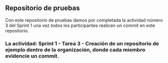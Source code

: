 ## Repositorio de pruebas

Con este repositorio de pruebas damos por completada la actividad número 3 del Sprint 1 una vez todos los participantes realicen un commit en este repositorio.

### La actividad: Sprint 1 - Tarea 3 - Creación de un repositorio de ejemplo dentro de la organización, donde cada miembro evidencie un commit.
